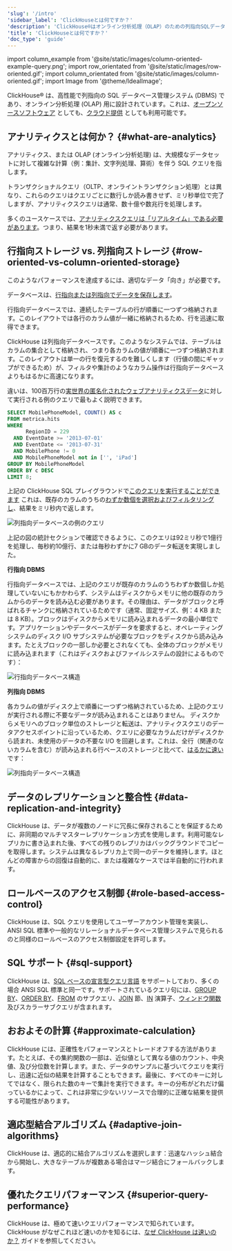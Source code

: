 ```yaml
---
'slug': '/intro'
'sidebar_label': 'ClickHouseとは何ですか？'
'description': 'ClickHouse®はオンライン分析処理（OLAP）のための列指向SQLデータベース管理システム（DBMS）です。これはオープンソースソフトウェアとしても、クラウドサービスとしても利用可能です。'
'title': 'ClickHouseとは何ですか？'
'doc_type': 'guide'
---
```


import column_example from '@site/static/images/column-oriented-example-query.png';
import row_orientated from '@site/static/images/row-oriented.gif';
import column_orientated from '@site/static/images/column-oriented.gif';
import Image from '@theme/IdealImage';

ClickHouse® は、高性能で列指向の SQL データベース管理システム (DBMS) であり、オンライン分析処理 (OLAP) 用に設計されています。これは、[オープンソースソフトウェア](https://github.com/ClickHouse/ClickHouse) としても、[クラウド提供](https://clickhouse.com/cloud) としても利用可能です。

## アナリティクスとは何か？ {#what-are-analytics}

アナリティクス、または OLAP (オンライン分析処理) は、大規模なデータセットに対して複雑な計算（例：集計、文字列処理、算術）を伴う SQL クエリを指します。

トランザクショナルクエリ（OLTP、オンライントランザクション処理）とは異なり、これらのクエリはクエリごとに数行しか読み書きせず、ミリ秒単位で完了しますが、アナリティクスクエリは通常、数十億や数兆行を処理します。

多くのユースケースでは、[アナリティクスクエリは「リアルタイム」である必要があります](https://clickhouse.com/engineering-resources/what-is-real-time-analytics)。つまり、結果を1秒未満で返す必要があります。

## 行指向ストレージ vs. 列指向ストレージ {#row-oriented-vs-column-oriented-storage}

このようなパフォーマンスを達成するには、適切なデータ「向き」が必要です。

データベースは、[行指向または列指向でデータを保存します](https://clickhouse.com/engineering-resources/what-is-columnar-database)。

行指向データベースでは、連続したテーブルの行が順番に一つずつ格納されます。このレイアウトでは各行のカラム値が一緒に格納されるため、行を迅速に取得できます。

ClickHouse は列指向データベースです。このようなシステムでは、テーブルはカラムの集合として格納され、つまり各カラムの値が順番に一つずつ格納されます。このレイアウトは単一の行を復元するのを難しくします（行値の間にギャップができるため）が、フィルタや集計のようなカラム操作は行指向データベースよりもはるかに高速になります。

違いは、100百万行の[実世界の匿名化されたウェブアナリティクスデータ](/getting-started/example-datasets/metrica)に対して実行される例のクエリで最もよく説明できます。

```sql
SELECT MobilePhoneModel, COUNT() AS c
FROM metrica.hits
WHERE
      RegionID = 229
  AND EventDate >= '2013-07-01'
  AND EventDate <= '2013-07-31'
  AND MobilePhone != 0
  AND MobilePhoneModel not in ['', 'iPad']
GROUP BY MobilePhoneModel
ORDER BY c DESC
LIMIT 8;
```

上記の ClickHouse SQL プレイグラウンドで[このクエリを実行することができます](https://sql.clickhouse.com?query=U0VMRUNUIE1vYmlsZVBob25lTW9kZWwsIENPVU5UKCkgQVMgYyAKRlJPTSBtZXRyaWNhLmhpdHMgCldIRVJFIAogICAgICBSZWdpb25JRCA9IDIyOSAKICBBTkQgRXZlbnREYXRlID49ICcyMDEzLTA3LTAxJyAKICBBTkQgRXZlbnREYXRlIDw9ICcyMDEzLTA3LTMxJyAKICBBTkQgTW9iaWxlUGhvbmUgIT0gMCAKICBBTkQgTW9iaWxlUGhvbmVNb2RlbCBub3QgaW4gWycnLCAnaVBhZCddIApHUk9VUCBCWSBNb2JpbGVQaG9uZU1vZGVsCk9SREVSIEJZIGMgREVTQyAKTElNSVQgODs&chart=eyJ0eXBlIjoicGllIiwiY29uZmlnIjp7InhheGlzIjoiTW9iaWxlUGhvbmVNb2RlbCIsInlheGlzIjoiYyJ9fQ&run_query=true) これは、既存のカラムのうちの[わずか数個を選択およびフィルタリングし](https://sql.clickhouse.com/?query=U0VMRUNUIG5hbWUKRlJPTSBzeXN0ZW0uY29sdW1ucwpXSEVSRSBkYXRhYmFzZSA9ICdtZXRyaWNhJyBBTkQgdGFibGUgPSAnaGl0cyc7&tab=results&run_query=true)、結果をミリ秒内で返します。

<Image img={column_example} alt="列指向データベースの例のクエリ" size="lg"/>

上記の図の統計セクションで確認できるように、このクエリは92ミリ秒で1億行を処理し、毎秒約10億行、または毎秒わずかに7 GBのデータ転送を実現しました。

**行指向 DBMS**

行指向データベースでは、上記のクエリが既存のカラムのうちわずか数個しか処理していないにもかかわらず、システムはディスクからメモリに他の既存のカラムからのデータを読み込む必要があります。その理由は、データがブロックと呼ばれるチャンクに格納されているためです（通常、固定サイズ、例：4 KB または 8 KB）。ブロックはディスクからメモリに読み込まれるデータの最小単位です。アプリケーションやデータベースがデータを要求すると、オペレーティングシステムのディスク I/O サブシステムが必要なブロックをディスクから読み込みます。たとえブロックの一部しか必要とされなくても、全体のブロックがメモリに読み込まれます（これはディスクおよびファイルシステムの設計によるものです）：

<Image img={row_orientated} alt="行指向データベース構造" size="lg"/>

**列指向 DBMS**

各カラムの値がディスク上で順番に一つずつ格納されているため、上記のクエリが実行される際に不要なデータが読み込まれることはありません。
ディスクからメモリへのブロック単位のストレージと転送は、アナリティクスクエリのデータアクセスポイントに沿っているため、クエリに必要なカラムだけがディスクから読まれ、未使用のデータの不要な I/O を回避します。これは、全行（関連のないカラムを含む）が読み込まれる行ベースのストレージと比べて、[はるかに速い](https://benchmark.clickhouse.com/)です：

<Image img={column_orientated} alt="列指向データベース構造" size="lg"/>

## データのレプリケーションと整合性 {#data-replication-and-integrity}

ClickHouse は、データが複数のノードに冗長に保存されることを保証するために、非同期のマルチマスターレプリケーション方式を使用します。利用可能なレプリカに書き込まれた後、すべての残りのレプリカはバックグラウンドでコピーを取得します。システムは異なるレプリカ上で同一のデータを維持します。ほとんどの障害からの回復は自動的に、または複雑なケースでは半自動的に行われます。

## ロールベースのアクセス制御 {#role-based-access-control}

ClickHouse は、SQL クエリを使用してユーザーアカウント管理を実装し、ANSI SQL 標準や一般的なリレーショナルデータベース管理システムで見られるのと同様のロールベースのアクセス制御設定を許可します。

## SQL サポート {#sql-support}

ClickHouse は、[SQL ベースの宣言型クエリ言語](/sql-reference) をサポートしており、多くの場合 ANSI SQL 標準と同一です。サポートされているクエリ句には、[GROUP BY](/sql-reference/statements/select/group-by)、[ORDER BY](/sql-reference/statements/select/order-by)、[FROM](/sql-reference/statements/select/from) のサブクエリ、[JOIN](/sql-reference/statements/select/join) 節、[IN](/sql-reference/operators/in) 演算子、[ウィンドウ関数](/sql-reference/window-functions) 及びスカラーサブクエリが含まれます。

## おおよその計算 {#approximate-calculation}

ClickHouse には、正確性をパフォーマンスとトレードオフする方法があります。たとえば、その集約関数の一部は、近似値として異なる値のカウント、中央値、及び分位数を計算します。また、データのサンプルに基づいてクエリを実行し、迅速に近似の結果を計算することもできます。最後に、すべてのキーに対してではなく、限られた数のキーで集計を実行できます。キーの分布がどれだけ偏っているかによって、これは非常に少ないリソースで合理的に正確な結果を提供する可能性があります。

## 適応型結合アルゴリズム {#adaptive-join-algorithms}

ClickHouse は、適応的に結合アルゴリズムを選択します：迅速なハッシュ結合から開始し、大きなテーブルが複数ある場合はマージ結合にフォールバックします。

## 優れたクエリパフォーマンス {#superior-query-performance}

ClickHouse は、極めて速いクエリパフォーマンスで知られています。
ClickHouse がなぜこれほど速いのかを知るには、[なぜ ClickHouse は速いのか？](/concepts/why-clickhouse-is-so-fast.mdx) ガイドを参照してください。
